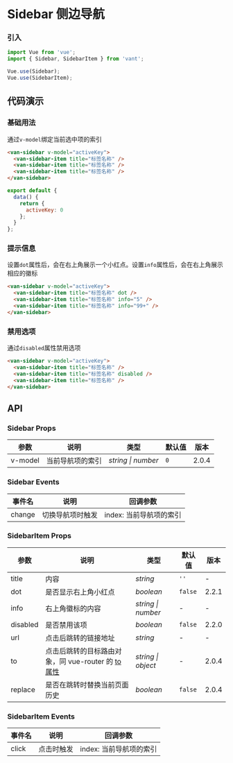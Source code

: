 # Sidebar 侧边导航

### 引入

``` javascript
import Vue from 'vue';
import { Sidebar, SidebarItem } from 'vant';

Vue.use(Sidebar);
Vue.use(SidebarItem);
```

## 代码演示

### 基础用法

通过`v-model`绑定当前选中项的索引

```html
<van-sidebar v-model="activeKey">
  <van-sidebar-item title="标签名称" />
  <van-sidebar-item title="标签名称" />
  <van-sidebar-item title="标签名称" />
</van-sidebar>
```

``` javascript
export default {
  data() {
    return {
      activeKey: 0
    };
  }
};
```

### 提示信息

设置`dot`属性后，会在右上角展示一个小红点。设置`info`属性后，会在右上角展示相应的徽标

```html
<van-sidebar v-model="activeKey">
  <van-sidebar-item title="标签名称" dot />
  <van-sidebar-item title="标签名称" info="5" />
  <van-sidebar-item title="标签名称" info="99+" />
</van-sidebar>
```

### 禁用选项

通过`disabled`属性禁用选项

```html
<van-sidebar v-model="activeKey">
  <van-sidebar-item title="标签名称" />
  <van-sidebar-item title="标签名称" disabled />
  <van-sidebar-item title="标签名称" />
</van-sidebar>
```

## API

### Sidebar Props

| 参数 | 说明 | 类型 | 默认值 | 版本 |
|------|------|------|------|------|
| v-model | 当前导航项的索引 | *string \| number* | `0` | 2.0.4 |

### Sidebar Events

| 事件名 | 说明 | 回调参数 |
|------|------|------|
| change | 切换导航项时触发 | index: 当前导航项的索引 |

### SidebarItem Props

| 参数 | 说明 | 类型 | 默认值 | 版本 |
|------|------|------|------|------|
| title | 内容 | *string* | `''` | - |
| dot | 是否显示右上角小红点 | *boolean* | `false` | 2.2.1 |
| info | 右上角徽标的内容 | *string \| number* | - | - |
| disabled | 是否禁用该项 | *boolean* | `false` | 2.2.0 |
| url | 点击后跳转的链接地址 | *string* | - | - |
| to | 点击后跳转的目标路由对象，同 vue-router 的 [to 属性](https://router.vuejs.org/zh/api/#to) | *string \| object* | - | 2.0.4 |
| replace | 是否在跳转时替换当前页面历史 | *boolean* | `false` | 2.0.4 |

### SidebarItem Events

| 事件名 | 说明 | 回调参数 |
|------|------|------|
| click | 点击时触发 | index: 当前导航项的索引 |
